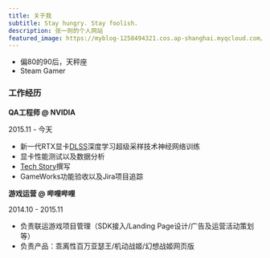 ```yaml
---
title: 关于我
subtitle: Stay hungry. Stay foolish.
description: 张一则的个人网站
featured_image: https://myblog-1258494321.cos.ap-shanghai.myqcloud.com/image/index/me_small_small.jpg
---
```


* 偏80的90后，天秤座
* Steam Gamer

### 工作经历

**QA工程师 @ NVIDIA**

2015.11 - 今天

* 新一代RTX显卡[DLSS](https://www.nvidia.com/zh-cn/geforce/news/justice-online-geforce-rtx-ray-tracing-dlss/)深度学习超级采样技术神经网络训练
* 显卡性能测试以及数据分析
* [Tech Story](https://www.nvidia.com/zh-cn/geforce/news/)撰写
* GameWorks功能验收以及Jira项目追踪



**游戏运营 @ 哔哩哔哩**

2014.10 - 2015.11

* 负责联运游戏项目管理（SDK接入/Landing Page设计/广告及运营活动策划等）
* 负责产品：乖离性百万亚瑟王/机动战姬/幻想战姬网页版

